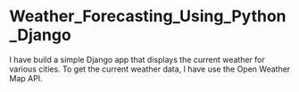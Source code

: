 # Weather_Forecasting_Using_Python_Django
I have build a simple Django app that displays the current weather for various cities. To get the current weather data, I have use the Open Weather Map API.
